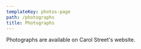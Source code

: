 ```yaml
---
templateKey: photos-page
path: /photographs
title: Photographs
---
```


Photographs are available on Carol Street's website.
